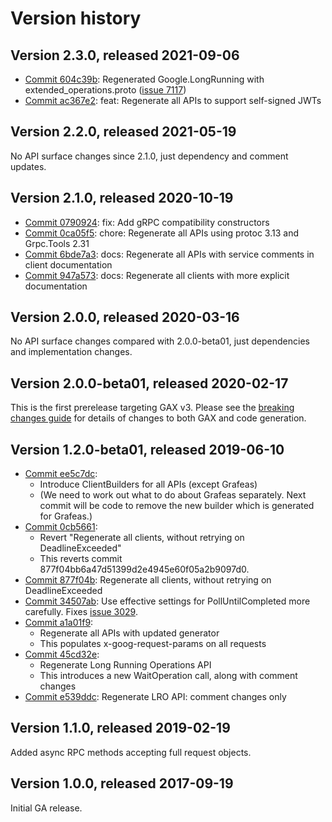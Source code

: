 # Version history

## Version 2.3.0, released 2021-09-06

- [Commit 604c39b](https://github.com/googleapis/google-cloud-dotnet/commit/604c39b): Regenerated Google.LongRunning with extended_operations.proto ([issue 7117](https://github.com/googleapis/google-cloud-dotnet/issues/7117))
- [Commit ac367e2](https://github.com/googleapis/google-cloud-dotnet/commit/ac367e2): feat: Regenerate all APIs to support self-signed JWTs

## Version 2.2.0, released 2021-05-19

No API surface changes since 2.1.0, just dependency and comment updates.

## Version 2.1.0, released 2020-10-19

- [Commit 0790924](https://github.com/googleapis/google-cloud-dotnet/commit/0790924): fix: Add gRPC compatibility constructors
- [Commit 0ca05f5](https://github.com/googleapis/google-cloud-dotnet/commit/0ca05f5): chore: Regenerate all APIs using protoc 3.13 and Grpc.Tools 2.31
- [Commit 6bde7a3](https://github.com/googleapis/google-cloud-dotnet/commit/6bde7a3): docs: Regenerate all APIs with service comments in client documentation
- [Commit 947a573](https://github.com/googleapis/google-cloud-dotnet/commit/947a573): docs: Regenerate all clients with more explicit documentation

## Version 2.0.0, released 2020-03-16

No API surface changes compared with 2.0.0-beta01, just dependencies
and implementation changes.

## Version 2.0.0-beta01, released 2020-02-17

This is the first prerelease targeting GAX v3. Please see the [breaking changes
guide](https://cloud.google.com/dotnet/docs/reference/help/breaking-gax2)
for details of changes to both GAX and code generation.

## Version 1.2.0-beta01, released 2019-06-10

- [Commit ee5c7dc](https://github.com/googleapis/google-cloud-dotnet/commit/ee5c7dc):
  - Introduce ClientBuilders for all APIs (except Grafeas)
  - (We need to work out what to do about Grafeas separately. Next commit will be code to remove the new builder which is generated for Grafeas.)
- [Commit 0cb5661](https://github.com/googleapis/google-cloud-dotnet/commit/0cb5661):
  - Revert "Regenerate all clients, without retrying on DeadlineExceeded"
  - This reverts commit 877f04bb6a47d51399d2e4945e60f05a2b9097d0.
- [Commit 877f04b](https://github.com/googleapis/google-cloud-dotnet/commit/877f04b): Regenerate all clients, without retrying on DeadlineExceeded
- [Commit 34507ab](https://github.com/googleapis/google-cloud-dotnet/commit/34507ab): Use effective settings for PollUntilCompleted more carefully. Fixes [issue 3029](https://github.com/googleapis/google-cloud-dotnet/issues/3029).
- [Commit a1a01f9](https://github.com/googleapis/google-cloud-dotnet/commit/a1a01f9):
  - Regenerate all APIs with updated generator
  - This populates x-goog-request-params on all requests
- [Commit 45cd32e](https://github.com/googleapis/google-cloud-dotnet/commit/45cd32e):
  - Regenerate Long Running Operations API
  - This introduces a new WaitOperation call, along with comment changes
- [Commit e539ddc](https://github.com/googleapis/google-cloud-dotnet/commit/e539ddc): Regenerate LRO API: comment changes only

## Version 1.1.0, released 2019-02-19

Added async RPC methods accepting full request objects.

## Version 1.0.0, released 2017-09-19

Initial GA release.
